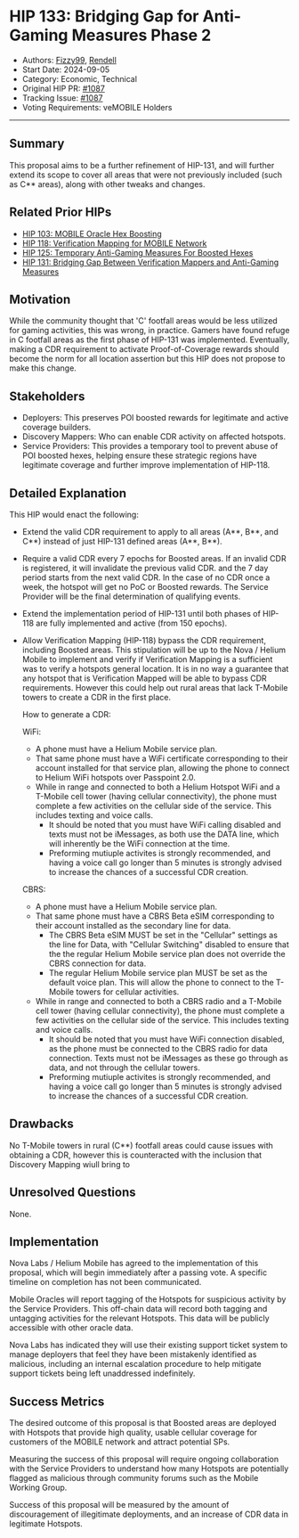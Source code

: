 # HIP 133: Bridging Gap for Anti-Gaming Measures Phase 2

* Authors: [Fizzy99](https://github.com/mrfizzy99), [Rendell](https://github.com/RendellD85)
* Start Date: 2024-09-05
* Category: Economic, Technical
* Original HIP PR: [#1087](https://github.com/helium/HIP/pull/1087)
* Tracking Issue: [#1087](https://github.com/helium/HIP/issues/1087)
* Voting Requirements: veMOBILE Holders

---

## Summary

This proposal aims to be a further refinement of HIP-131, and will further extend its scope to cover all areas that were not previously included (such as C** areas), along with other tweaks and changes.

## Related Prior HIPs
* [HIP 103: MOBILE Oracle Hex Boosting](./0103-oracle-hex-boosting.md)
* [HIP 118: Verification Mapping for MOBILE Network](./0118-verification-mapping.md)
* [HIP 125: Temporary Anti-Gaming Measures For Boosted Hexes](./0125-temporary-anti-gaming-measures-for-boosted-hexes.md)
* [HIP 131: Bridging Gap Between Verification Mappers and Anti-Gaming Measures](./0131-bridging-gap-between-verification-mappers-and-anti-gaming-measures.md)

## Motivation

While the community thought that 'C' footfall areas would be less utilized for gaming activities, this was wrong, in practice. Gamers have found refuge in C footfall areas as the first phase of HIP-131 was implemented. Eventually, making a CDR requirement to activate Proof-of-Coverage rewards should become the norm for all location assertion but this HIP does not propose to make this change.

## Stakeholders

* Deployers: This preserves POI boosted rewards for legitimate and active coverage builders.
* Discovery Mappers: Who can enable CDR activity on affected hotspots.
* Service Providers: This provides a temporary tool to prevent abuse of POI boosted hexes, helping ensure these strategic regions have legitimate coverage and further improve implementation of HIP-118.

## Detailed Explanation

This HIP would enact the following:
- Extend the valid CDR requirement to apply to all areas (A**, B**, and C**) instead of just HIP-131 defined areas (A**, B**).
- Require a valid CDR every 7 epochs for Boosted areas. If an invalid CDR is registered, it will invalidate the previous valid CDR. and the 7 day period starts from the next valid CDR. In the case of no CDR once a week, the hotspot will get no PoC or Boosted rewards. The Service Provider will be the final determination of qualifying events.
- Extend the implementation period of HIP-131 until both phases of HIP-118 are fully implemented and active (from 150 epochs).
- Allow Verification Mapping (HIP-118) bypass the CDR requirement, including Boosted areas. This stipulation will be up to the Nova / Helium Mobile to implement and verify if Verification Mapping is a sufficient was to verify a hotspots general location. It is in no way a guarantee that any hotspot that is Verification Mapped will be able to bypass CDR requirements. However this could help out rural areas that lack T-Mobile towers to create a CDR in the first place. 


  How to generate a CDR:
  
  WiFi:
   - A phone must have a Helium Mobile service plan.
   - That same phone must have a WiFi certificate corresponding to their account installed for that service plan, allowing the phone to connect to Helium WiFi hotspots over Passpoint 2.0.
   - While in range and connected to both a Helium Hotspot WiFi and a T-Mobile cell tower (having cellular connectivity), the phone must complete a few activities on the cellular side of the service. This includes texting and voice calls.
     - It should be noted that you must have WiFi calling disabled and texts must not be iMessages, as both use the DATA line, which will inherently be the WiFi connection at the time.
     - Preforming mutiuple activites is strongly recommended, and having a voice call go longer than 5 minutes is strongly advised to increase the chances of a successful CDR creation.

  CBRS:
  - A phone must have a Helium Mobile service plan.
  - That same phone must have a CBRS Beta eSIM corresponding to their account installed as the secondary line for data.
    - The CBRS Beta eSIM MUST be set in the "Cellular" settings as the line for Data, with "Cellular Switching" disabled to ensure that the the regular Helium Mobile service plan does not override the CBRS connection for data.
    - The regular Helium Mobile service plan MUST be set as the default voice plan. This will allow the phone to connect to the T-Mobile towers for cellular activities.
  - While in range and connected to both a CBRS radio and a T-Mobile cell tower (having cellular connectivity), the phone must complete a few activities on the cellular side of the service. This includes texting and voice calls.
    - It should be noted that you must have WiFi connection disabled, as the phone must be connected to the CBRS radio for data connection. Texts must not be iMessages as these go through as data, and not through the cellular towers.
    - Preforming mutiuple activites is strongly recommended, and having a voice call go longer than 5 minutes is strongly advised to increase the chances of a successful CDR creation.


## Drawbacks

No T-Mobile towers in rural (C**) footfall areas could cause issues with obtaining a CDR, however this is counteracted with the inclusion that Discovery Mapping wiull bring to 

## Unresolved Questions

None.

## Implementation

Nova Labs / Helium Mobile has agreed to the implementation of this proposal, which will begin immediately after a passing vote. A specific timeline on completion has not been communicated.

Mobile Oracles will report tagging of the Hotspots for suspicious activity by the Service Providers.  This off-chain data will record both tagging and untagging activities for the relevant Hotspots. This data will be publicly accessible with other oracle data.

Nova Labs has indicated they will use their existing support ticket system to manage deployers that feel they have been mistakenly identified as malicious, including an internal escalation procedure to help mitigate support tickets being left unaddressed indefinitely.

## Success Metrics

The desired outcome of this proposal is that Boosted areas are deployed with Hotspots that provide high quality, usable cellular coverage for customers of the MOBILE network and attract potential SPs.

Measuring the success of this proposal will require ongoing collaboration with the Service Providers to understand how many Hotspots are potentially flagged as malicious through community forums such as the Mobile Working Group.

Success of this proposal will be measured by the amount of discouragement of illegitimate deployments, and an increase of CDR data in legitimate Hotspots.
